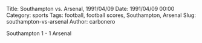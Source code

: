Title: Southampton vs. Arsenal, 1991/04/09
Date: 1991/04/09 00:00
Category: sports
Tags: football, football scores, Southampton, Arsenal
Slug: southampton-vs-arsenal
Author: carbonero


Southampton 1 - 1 Arsenal
